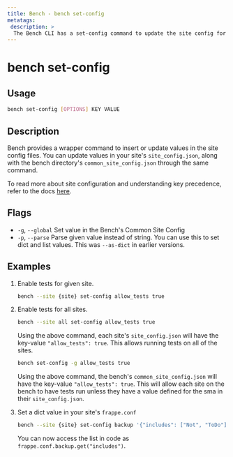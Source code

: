 ```yaml
---
title: Bench - bench set-config
metatags:
 description: >
  The Bench CLI has a set-config command to update the site config for your Bench and Frappe sites.
---
```


# bench set-config

## Usage

```bash
bench set-config [OPTIONS] KEY VALUE
```

## Description

Bench provides a wrapper command to insert or update values in the site config
files. You can update values in your site's `site_config.json`, along with the
bench directory's `common_site_config.json` through the same command.

To read more about site configuration and understanding key precedence, refer to
the docs [here](/docs/user/en/basics/site_config).

## Flags

 - `-g`, `--global` Set value in the Bench's Common Site Config
 - `-p`, `--parse` Parse given value instead of string. You can use this to set
   dict and list values. This was `--as-dict` in earlier versions.

## Examples

1. Enable tests for given site.

   ```bash
   bench --site {site} set-config allow_tests true
   ```

1. Enable tests for all sites.

   ```bash
   bench --site all set-config allow_tests true
   ```

    Using the above command, each site's `site_config.json` will have the
    key-value `"allow_tests": true`. This allows running tests on all of the
    sites.

   ```bash
   bench set-config -g allow_tests true
   ```

    Using the above command, the bench's `common_site_config.json` will have the
    key-value `"allow_tests": true`. This will allow each site on the bench to
    have tests run unless they have a value defined for the sma in their
    `site_config.json`.

1. Set a dict value in your site's `frappe.conf`

    ```bash
    bench --site {site} set-config backup '{"includes": ["Not", "ToDo"]}' --parse
    ```

    You can now access the list in code as `frappe.conf.backup.get("includes")`.
